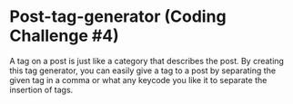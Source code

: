 # Post-tag-generator (Coding Challenge #4)
A tag on a post is just like a category that describes the post. By creating this tag generator, you can easily give a tag to a post by separating the given tag in a comma or what any keycode you like it to separate the insertion of tags.
